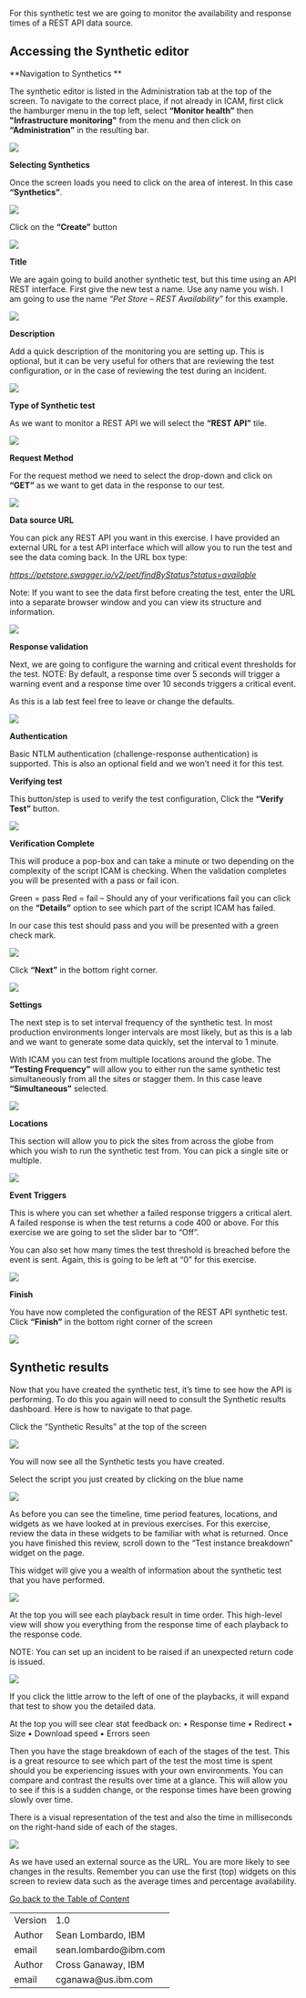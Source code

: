 For this synthetic test we are going to monitor the availability and response times of a REST API data source. 

## Accessing the Synthetic editor

**Navigation to Synthetics **

The synthetic editor is listed in the Administration tab at the top of the screen.  To navigate to the correct place, if not already in ICAM, first click the hamburger menu in the top left, select **“Monitor health”** then **"Infrastructure monitoring"** from the menu and then click on **“Administration”** in the resulting bar.

![](images/2020-01-20-07-42-06.png)

**Selecting Synthetics**

Once the screen loads you need to click on the area of interest. In this case **“Synthetics”**.

![](images/2020-01-20-07-44-08.png)

Click on the **“Create”** button 

![](images/2020-01-20-07-44-39.png)

**Title**

We are again going to build another synthetic test, but this time using an API REST interface.
First give the new test a name. 
Use any name you wish. I am going to use the name _“Pet Store – REST Availability”_ for this example.

![](images/2020-01-20-07-49-58.png)

**Description**

Add a quick description of the monitoring you are setting up. This is optional, but it can be very useful for others that are reviewing the test configuration, or in the case of reviewing the test during an incident.

![](images/2020-01-20-07-50-15.png)

**Type of Synthetic test**

As we want to monitor a REST API we will select the **“REST API”** tile.

![](images/2020-01-20-07-50-45.png)

**Request Method**

For the request method we need to select the drop-down and click on **“GET”** as we want to get data in the response to our test.

![](images/2020-01-20-07-51-11.png)

**Data source URL**

You can pick any REST API you want in this exercise. I have provided an external URL for a test API interface which will allow you to run the test and see the data coming back.  In the URL box type:

_https://petstore.swagger.io/v2/pet/findByStatus?status=available_

Note: If you want to see the data first before creating the test, enter the URL into a separate browser window and you can view its structure and information.

![](images/2020-01-20-07-51-56.png)

**Response validation**

Next, we are going to configure the warning and critical event thresholds for the test. 
NOTE: By default, a response time over 5 seconds will trigger a warning event and a response time over 10 seconds triggers a critical event. 

As this is a lab test feel free to leave or change the defaults. 

![](images/2020-01-20-07-52-27.png)

**Authentication**

Basic NTLM authentication (challenge-response authentication) is supported. This is also an optional field and we won’t need it for this test.

**Verifying test**

This button/step is used to verify the test configuration, Click the **“Verify Test”** button.

![](images/2020-01-20-07-53-59.png)

**Verification Complete**

This will produce a pop-box and can take a minute or two depending on the complexity of the script ICAM is checking. When the validation completes you will be presented with a pass or fail icon.

Green = pass
Red = fail – Should any of your verifications fail you can click on the **“Details”** option to see which part of the script ICAM has failed.

In our case this test should pass and you will be presented with a green check mark.

![](images/2020-01-20-07-54-50.png)

Click **“Next”** in the bottom right corner.

![](images/2020-01-20-07-55-56.png)

**Settings**

The next step is to set interval frequency of the synthetic test. In most production environments longer intervals are most likely, but as this is a lab and we want to generate some data quickly, set the interval to 1 minute.

With ICAM you can test from multiple locations around the globe. The **“Testing Frequency”** will allow you to either run the same synthetic test simultaneously from all the sites or stagger them. In this case leave **“Simultaneous”** selected.

![](images/2020-01-20-07-56-55.png)

**Locations**

This section will allow you to pick the sites from across the globe from which you wish to run the synthetic test from. You can pick a single site or multiple.

![](images/2020-01-20-07-58-25.png)

**Event Triggers**

This is where you can set whether a failed response triggers a critical alert. A failed response is when the test returns a code 400 or above.  For this exercise we are going to set the slider bar to “Off”.

You can also set how many times the test threshold is breached before the event is sent. Again, this is going to be left at “0” for this exercise.

![](images/2020-01-20-07-58-57.png)

**Finish**

You have now completed the configuration of the REST API synthetic test. Click **“Finish”** in the bottom right corner of the screen

![](images/2020-01-20-07-59-48.png)

## Synthetic results

Now that you have created the synthetic test, it’s time to see how the API is performing. To do this you again will need to consult the Synthetic results dashboard. Here is how to navigate to that page.

Click the “Synthetic Results” at the top of the screen

![](images/2020-01-20-08-01-20.png)

You will now see all the Synthetic tests you have created. 

Select the script you just created by clicking on the blue name

![](images/2020-01-20-08-02-24.png)

As before you can see the timeline, time period features, locations, and widgets as we have looked at in previous exercises.  For this exercise, review the data in these widgets to be familiar with what is returned. Once you have finished this review, scroll down to the “Test instance breakdown” widget on the page.

This widget will give you a wealth of information about the synthetic test that you have performed. 

![](images/2020-01-20-08-02-51.png)

At the top you will see each playback result in time order.  This high-level view will show you everything from the response time of each playback to the response code.

NOTE: You can set up an incident to be raised if an unexpected return code is issued.

![](images/2020-01-20-08-03-23.png)

If you click the little arrow to the left of one of the playbacks, it will expand that test to show you the detailed data.

At the top you will see clear stat feedback on:
•	Response time
•	Redirect
•	Size
•	Download speed 
•	Errors seen

Then you have the stage breakdown of each of the stages of the test.  This is a great resource to see which part of the test the most time is spent should you be experiencing issues with your own environments. You can compare and contrast the results over time at a glance. This will allow you to see if this is a sudden change, or the response times have been growing slowly over time.

There is a visual representation of the test and also the time in milliseconds on the right-hand side of each of the stages.

![](images/2020-01-20-08-04-33.png)

As we have used an external source as the URL. You are more likely to see changes in the results.  Remember you can use the first (top) widgets on this screen to review data such as the average times and percentage availability.

[Go back to the Table of Content](../../README.md)

<table>
  <tr>
    <td>Version</td>
    <td>1.0</td>
  </tr>
  <tr>
    <td>Author</td>
    <td>Sean Lombardo, IBM</td>
  </tr>
  <tr>
    <td>email</td>
    <td>sean.lombardo@ibm.com</td>
  </tr>
  <tr>
    <td>Author</td>
    <td>Cross Ganaway, IBM</td>
   </tr>
   <tr>
     <td>email</td>
     <td>cganawa@us.ibm.com</td>
   </tr> 
</table>